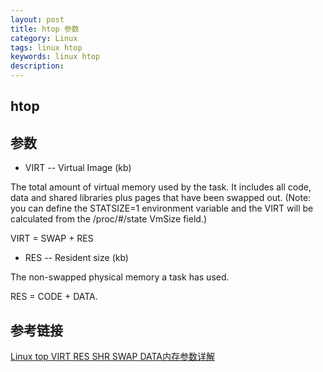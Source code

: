 ```yaml
---
layout: post
title: htop 参数
category: Linux
tags: linux htop
keywords: linux htop
description:
---
```


## htop

## 参数

* VIRT -- Virtual Image (kb)

The total amount of virtual memory used by the task. It includes all code, data and shared libraries plus pages that have been swapped out. (Note: you can define the STATSIZE=1 environment variable and the VIRT will be calculated from the /proc/#/state VmSize field.)

VIRT = SWAP + RES

* RES -- Resident size (kb)

The non-swapped physical memory a task has used.

RES = CODE + DATA.

## 参考链接

[Linux top VIRT RES SHR SWAP DATA内存参数详解](http://blog.csdn.net/u011547375/article/details/9851455)